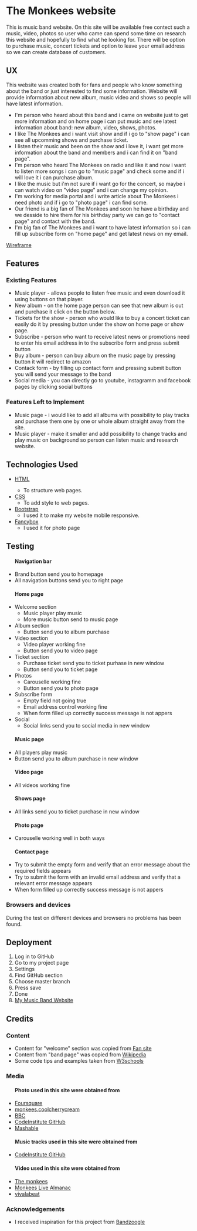 <h1>The Monkees website</h1>

<p>This is music band website. On this site will be available free contect such a music, video, photos so user who came can spend some time on research
this website and hopefully to find what he looking for. There will be option to purchase music, concert tickets and option to leave your email address so we
can create database of customers.</p>

<h2>UX</h2>

<p>This website was created both for fans and people who know something about the band or just interested to find some information.
Website will provide information about new album, music video and shows so people will have latest information.</p>

<ul>
    <li>I'm person who heard about this band and i came on website just to get more information and on home page i can put music and see latest information about band:
    new album, video, shows, photos.</li>
    <li>I like The Monkees and i want visit show and if i go to "show page" i can see all upcomming shows and purchase ticket.</li>
    <li>I listen their music and been on the show and i love it, i want get more information about the band and members and i can find it on "band page".</li>
    <li>I'm person who heard The Monkees on radio and like it and now i want to listen more songs i can go to "music page" and check some and 
    if i will love it i can purchase album.</li>
    <li>I like the music but i'm not sure if i want go for the concert, so maybe i can watch video on "video page" and i can change my opinion.</li>
    <li>I'm working for media portal and i write article about The Monkees i need photo and if i go to "photo page" i can find some.</li>
    <li>Our friend is a big fan of The Monkees and soon he have a birthday and we desside to hire them for his birthday party we can go to "contact page" 
    and contact with the band.</li>
    <li> I'm big fan of The Monkees and i want to have latest information so i can fill up subscribe form on "home page" and get latest news on my email.</li>
</ul>

<a href="https://balsamiq.cloud/stnfbfn/palwgoi/rD5D4">Wireframe</a>

<h2>Features</h2>

<h3>Existing Features</h3>

<ul>
    <li>Music player - allows people to listen free music and even download it using buttons on that player.</li>
    <li>New album - on the home page person can see that new album is out and purchase it click on the button below.</li>
    <li>Tickets for the show - person who would like to buy a concert ticket can easily do it by pressing button under the show on home page or show page.</li>
    <li>Subscribe - person who want to receive latest news or promotions need to enter his email address in to the subscribe form and press submit button</li>
    <li>Buy album - person can buy album on the music page by pressing button it will redirect to amazon</li>
    <li>Contack form - by filling up contact form and pressing submit button you will send your message to the band</li>
    <li>Social media - you can directly go to youtube, instagramm and facebook pages by clicking social buttons</li>
</ul>

<h3>Features Left to Implement</h3>

<ul>
    <li>Music page - i would like to add all albums with possibility to play tracks and purchase them one by one or whole album straight away from the site.</li>
    <li>Music player - make it smaller and add possibility to change tracks and play music on background so person can listen music and research website.</li>
</ul>

<h2>Technologies Used</h2>

<ul>
    <li><a href="https://en.wikipedia.org/wiki/HTML5">HTML<a/>
        <ul>
            <li>To structure web pages.</li>
        </ul>
    </li>
    <li><a href="https://en.wikipedia.org/wiki/Cascading_Style_Sheets">CSS</a>
        <ul>
            <li>To add style to web pages.</li>
        </ul>
    </li>
    <li><a href="https://getbootstrap.com/docs/3.3/">Bootstrap</a>
        <ul>
            <li>I used it to make my website mobile responsive.</li>
        </ul>
    </li>
    <li><a href=https://fancyapps.com/fancybox/3/docs/>Fancybox</a>
        <ul>
            <li>I used it for photo page</li>
        </ul>
    </li>
</ul>

<h2>Testing</h2>

<ul><h4>Navigation bar</h4>
    <li>Brand button send you to homepage</li>
    <li>All navigation buttons send you to right page</li>
</ul>
<ul><h4>Home page</h4>
    <li>Welcome section
       <ul>
            <li>Music player play music</li>
            <li>More music button send to music page</li>
        </ul> 
    </li>
    <li>Album section
        <ul>
            <li>Button send you to album purchase</li>
        </ul> 
    </li>
    <li>Video section
        <ul>
            <li>Video player working fine</li>
            <li>Button send you to video page</li>
        </ul> 
    </li>
    <li>Ticket section
        <ul>
            <li>Purchase ticket send you to ticket purhase in new window</li>
            <li>Button send you to ticket page</li>
        </ul> 
    </li>
    <li>Photos
        <ul>
            <li>Carouselle working fine</li>
            <li>Button send you to photo page</li>
        </ul> 
    </li>
    <li>Subscribe form
        <ul>
            <li>Empty field not going true</li>
            <li>Email address control working fine</li>
            <li>When form filled up correctly success message is not appers</li>
        </ul> 
    </li>
    <li>Social
        <ul>
            <li>Social links send you to social media in new window</li>
        </ul> 
    </li>
</ul>
<ul><h4>Music page</h4>
    <li>All players play music</li>
    <li>Button send you to album purchase in new window</li>
</ul>
<ul><h4>Video page</h4>
    <li>All videos working fine</li>
</ul>
<ul><h4>Shows page</h4>
    <li>All links send you to ticket purchase in new window</li>
</ul>
<ul><h4>Photo page</h4>
    <li>Carouselle working well in both ways</li>
</ul>
<ul><h4>Contact page</h4>
    <li>Try to submit the empty form and verify that an error message about the required fields appears</li>
    <li>Try to submit the form with an invalid email address and verify that a relevant error message appears</li>
    <li>When form filled up correctly success message is not appers</li>
</ul>

<h3>Browsers and devices</h3>

<p>During the test on different devices and browsers no problems has been found.</p>

<h2>Deployment</h2>

<ol>
    <li>Log in to GitHub</li>
    <li>Go to my project page</li>
    <li>Settings</li>
    <li>Find GitHub section</li>
    <li>Choose master branch</li>
    <li>Press save</li>
    <li>Done</li>
    <li>
        <a href="https://leon2ev.github.io/music-band-project/">My Music Band Website</a>
    </li>
</ol>

<h2>Credits</h2>

<h3>Content</h3>

<ul>
    <li>Content for "welcome" section was copied from 
        <a href="http://www.monkeesrule43.com/quotes_about_monks.html">Fan site</a>
    </li>
    <li>Content from "band page" was copied from 
        <a href="https://en.wikipedia.org/wiki/The_Monkees">Wikipedia</a>
    </li>
    <li>Some code tips and examples taken from
        <a href="https://www.w3schools.com/">W3schools</a>
    </li>
</ul>


<h3>Media</h3>

<ul><h4>Photo used in this site were obtained from</h4>
    <li>
        <a href="https://foursquare.com/">Foursquare</a>
    </li>
    <li>
        <a href="https://monkees.coolcherrycream.com/picturedb/albums/album-covers">monkees.coolcherrycream</a>
    </li>
    <li>
        <a href="https://www.bbc.co.uk/music/artists/b8549efe-f4fd-4dc0-8ef1-226e9c400233">BBC</a>
    </li>
    <li>
        <a href="https://github.com/Code-Institute-Org/project-assets/tree/master/stream-1/band-assets/images">CodeInstitute GitHub</a>
    </li>
    <li>
        <a href="https://mashable.com/2016/02/05/monkees-new-album-tour/">Mashable</a>
    </li>
</ul>
<ul><h4>Music tracks used in this site were obtained from</h4>
    <li>
        <a href="https://github.com/Code-Institute-Org/project-assets/tree/master/stream-1/band-assets/images">CodeInstitute GitHub</a>
    </li>
</ul>
<ul><h4>Video used in this site were obtained from</h4>
    <li>
        <a href="https://www.youtube.com/channel/UCv1oY0OLtsEySHeP1TkYNqA">The monkees</a>
    </li>
    <li>
        <a href="https://www.youtube.com/channel/UCk6xyq1c4LnUeSwNz2FNzcQ">Monkees Live Almanac</a>
    </li>
    <li>
        <a href="https://www.youtube.com/channel/UCVLk2mSIOj7JvYOtA_8dnpA">vivalabeat</a>
    </li>
</ul>

<h3>Acknowledgements</h3>

<ul>
    <li>I received inspiration for this project from 
        <a href="https://bandzoogle.com/sample-band-sites">Bandzoogle</a>
    </li>
</ul>